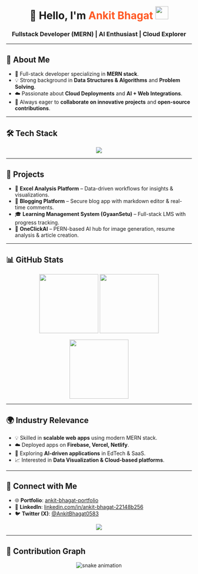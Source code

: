 <h1 align="center">  
  👋 Hello, I'm <span style="color:#FF5722;">Ankit Bhagat</span>  
  <img src="https://media.giphy.com/media/hvRJCLFzcasrR4ia7z/giphy.gif" width="35"/> 
</h1>  

<h3 align="center">  
  Fullstack Developer (MERN) | AI Enthusiast | Cloud Explorer  
</h3>  

---

## 🚀 About Me  
- 🌱 Full-stack developer specializing in **MERN stack**.  
- 💡 Strong background in **Data Structures & Algorithms** and **Problem Solving**.  
- ☁️ Passionate about **Cloud Deployments** and **AI + Web Integrations**.  
- 🎯 Always eager to **collaborate on innovative projects** and **open-source contributions**.  

---

## 🛠️ Tech Stack  
<p align="center">  
  <img src="https://skillicons.dev/icons?i=c,cpp,js,python,java,r,react,tailwind,bootstrap,html,css,nodejs,express,firebase,mongodb,mysql,postgres,git,github,postman,figma,netlify,vercel,cloudinary,arduino,matlab,opencv,linux,pandas,sklearn" />  
</p>  

---

## 💼 Projects  
- 🚀 **Excel Analysis Platform** – Data-driven workflows for insights & visualizations.  
- 📝 **Blogging Platform** – Secure blog app with markdown editor & real-time comments.  
- 🎓 **Learning Management System (GyaanSetu)** – Full-stack LMS with progress tracking.  
- 🤖 **OneClickAI** – PERN-based AI hub for image generation, resume analysis & article creation.  

---

## 📊 GitHub Stats  
<p align="center">  
  <img src="https://github-readme-stats.vercel.app/api?username=bhagatankit05&show_icons=true&theme=tokyonight&count_private=true" height="160"/>  
  <img src="https://github-readme-stats.vercel.app/api/top-langs/?username=bhagatankit05&layout=compact&theme=tokyonight" height="160"/>  
</p>  

<p align="center">  
  <img src="https://streak-stats.demolab.com?user=bhagatankit05&theme=tokyonight&hide_border=true" height="160"/>  
</p>  

---

## 🌍 Industry Relevance  
- 💡 Skilled in **scalable web apps** using modern MERN stack.  
- ☁️ Deployed apps on **Firebase, Vercel, Netlify**.  
- 🤖 Exploring **AI-driven applications** in EdTech & SaaS.  
- 📈 Interested in **Data Visualization & Cloud-based platforms**.  

---

## 📢 Connect with Me  
- 🌐 **Portfolio**: [ankit-bhagat-portfolio](https://ankit-bhagat-portfolio-0583.web.app)  
- 💼 **LinkedIn**: [linkedin.com/in/ankit-bhagat-22148b256](https://linkedin.com/in/ankit-bhagat-22148b256/)  
- 🐦 **Twitter (X)**: [@AnkitBhagat0583](https://twitter.com/AnkitBhagat0583)  

<p align="center">  
  <img src="https://readme-typing-svg.herokuapp.com?font=Fira+Code&size=22&pause=1000&color=007ACC&center=true&vCenter=true&width=600&lines=Full+Stack+MERN+Developer;AI+%7C+Cloud+%7C+Data+Visualization;Open+Source+Contributor;Always+Learning+New+Technologies..." />  
</p>  

---

## 🐍 Contribution Graph  
<p align="center">  
  <img src="https://raw.githubusercontent.com/bhagatankit05/bhagatankit05/output/github-contribution-grid-snake.svg" alt="snake animation"/>  
</p>  
